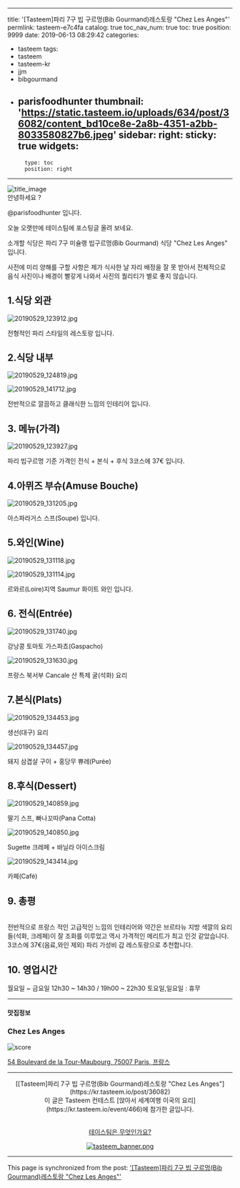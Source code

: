 
---
title: '[Tasteem]파리 7구 빕 구르멍(Bib Gourmand)레스토랑 "Chez Les Anges"'
permlink: tasteem-e7c4fa
catalog: true
toc_nav_num: true
toc: true
position: 9999
date: 2019-06-13 08:29:42
categories:
- tasteem
tags:
- tasteem
- tasteem-kr
- jjm
- bibgourmand
- parisfoodhunter
thumbnail: 'https://static.tasteem.io/uploads/634/post/36082/content_bd10ce8e-2a8b-4351-a2bb-8033580827b6.jpeg'
sidebar:
    right:
        sticky: true
widgets:
    -
        type: toc
        position: right
---


![title_image](https://static.tasteem.io/uploads/634/post/36082/content_bd10ce8e-2a8b-4351-a2bb-8033580827b6.jpeg)
<br/>
안녕하세요 ?

@parisfoodhunter 입니다. 

오늘 오랫만에 테이스팀에 포스팅글 올려 보네요.

소개할 식당은 파리 7구 미슐랭 빕구르멍(Bib Gourmand) 식당 "Chez Les Anges" 입니다. 

사전에 미리 양해를 구할 사항은 제가 식사한 날 자리 배정을 잘 못 받아서 전체적으로 음식 사진이나 배경이 빨갛게 나와서 사진의 퀄리티가 별로 좋지 않습니다. 

## 1.식당 외관


![20190529_123912.jpg](https://static.tasteem.io/uploads/image/image/183024/0bda8e8e-b98e-4d81-8b6c-c9a7c71635f1.jpeg)

전형적인 파리 스타일의 레스토랑 입니다. 

## 2.식당 내부


![20190529_124819.jpg](https://static.tasteem.io/uploads/image/image/183027/0bda8e8e-b98e-4d81-8b6c-c9a7c71635f1.jpeg)


![20190529_141712.jpg](https://static.tasteem.io/uploads/image/image/183028/0bda8e8e-b98e-4d81-8b6c-c9a7c71635f1.jpeg)

전반적으로 깔끔하고 클래식한 느낌의 인테리어 입니다. 

## 3. 메뉴(가격)


![20190529_123927.jpg](https://static.tasteem.io/uploads/image/image/183029/0bda8e8e-b98e-4d81-8b6c-c9a7c71635f1.jpeg)

파리 빕구르멍 기준 가격인  전식 + 본식 + 후식 3코스에 37€ 입니다. 

## 4.아뮈즈 부슈(Amuse Bouche)


![20190529_131205.jpg](https://static.tasteem.io/uploads/image/image/183032/0bda8e8e-b98e-4d81-8b6c-c9a7c71635f1.jpeg)

아스파라거스 스프(Soupe) 입니다. 

## 5.와인(Wine)


![20190529_131118.jpg](https://static.tasteem.io/uploads/image/image/183035/0bda8e8e-b98e-4d81-8b6c-c9a7c71635f1.jpeg)


![20190529_131114.jpg](https://static.tasteem.io/uploads/image/image/183038/0bda8e8e-b98e-4d81-8b6c-c9a7c71635f1.jpeg)

르와르(Loire)지역 Saumur 화이트 와인 입니다. 

## 6. 전식(Entrée)


![20190529_131740.jpg](https://static.tasteem.io/uploads/image/image/183039/0bda8e8e-b98e-4d81-8b6c-c9a7c71635f1.jpeg)

강낭콩 토마토 가스파쵸(Gaspacho)


![20190529_131630.jpg](https://static.tasteem.io/uploads/image/image/183042/0bda8e8e-b98e-4d81-8b6c-c9a7c71635f1.jpeg)

프랑스 북서부  Cancale 산 특제 굴(석화) 요리

## 7.본식(Plats)


![20190529_134453.jpg](https://static.tasteem.io/uploads/image/image/183045/0bda8e8e-b98e-4d81-8b6c-c9a7c71635f1.jpeg)

생선(대구) 요리


![20190529_134457.jpg](https://static.tasteem.io/uploads/image/image/183046/0bda8e8e-b98e-4d81-8b6c-c9a7c71635f1.jpeg)

돼지 삼겹살 구이 + 홍당무 쀼레(Purée)

## 8.후식(Dessert)


![20190529_140859.jpg](https://static.tasteem.io/uploads/image/image/183055/0bda8e8e-b98e-4d81-8b6c-c9a7c71635f1.jpeg)

딸기 스프, 빠나꼬따(Pana Cotta)


![20190529_140850.jpg](https://static.tasteem.io/uploads/image/image/183056/0bda8e8e-b98e-4d81-8b6c-c9a7c71635f1.jpeg)

Sugette 크레페 + 바닐라 아이스크림


![20190529_143414.jpg](https://static.tasteem.io/uploads/image/image/183057/0bda8e8e-b98e-4d81-8b6c-c9a7c71635f1.jpeg)

카페(Café)

## 9. 총평
<br>
전반적으로 프랑스 적인 고급적인 느낌의 인테리어와 약간은 브르타뉴 지방 색깔의 요리들(석화, 크레페)이 잘 조화를 이루었고 역시 가격적인 메리트가 최고 인것 같았습니다.  3코스에 37€(음료,와인 제외)
파리 가성비 갑 레스토랑으로 추천합니다. 

## 10. 영업시간

월요일 ~ 금요일  12h30 ~ 14h30 / 19h00 ~ 22h30
토요일,일요일 : 휴무














---------------------
#### 맛집정보
### Chez Les Anges 
![score](https://static.tasteem.io/images/steem/2Crowns.png)

[54 Boulevard de la Tour-Maubourg, 75007 Paris, 프랑스](https://kr.tasteem.io/post/36082#map)

-----------------------------------------
<center>[[Tasteem]파리 7구 빕 구르멍(Bib Gourmand)레스토랑 "Chez Les Anges"](https://kr.tasteem.io/post/36082)
<br/>이 글은 Tasteem 컨테스트
 [앉아서 세계여행 이국의 요리](https://kr.tasteem.io/event/466)에 참가한 글입니다.

<br/>[테이스팀은 무엇인가요?](https://kr.tasteem.io/about)

[![tasteem_banner.png](https://static.tasteem.io/images/tasteem_banner_v3.png)](https://kr.tasteem.io)</center>

- - -

This page is synchronized from the post: ['[Tasteem]파리 7구 빕 구르멍(Bib Gourmand)레스토랑 "Chez Les Anges"'](https://steemit.com/@parisfoodhunter/tasteem-e7c4fa)

